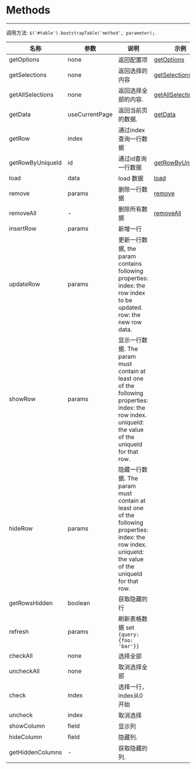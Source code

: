# Methods

---

调用方法: `$('#table').bootstrapTable('method', parameter);`.


|名称|参数|说明|示例|
|--|--|--|--|
|getOptions|none|返回配置项|[getOptions](http://issues.wenzhixin.net.cn/bootstrap-table/#methods/getOptions.html)|
|getSelections|none|返回选择的内容|[getSelections](http://issues.wenzhixin.net.cn/bootstrap-table/#methods/getSelections.html)|
|getAllSelections|none|返回选择全部的内容.|[getAllSelections](http://issues.wenzhixin.net.cn/bootstrap-table/#methods/getAllSelections.html)|
|getData|useCurrentPage|返回当前页的数据.|[getData](http://issues.wenzhixin.net.cn/bootstrap-table/#methods/getData.html)|
|getRow|index|通过index查询一行数据||
|getRowByUniqueId|id|通过id查询一行数据|[getRowByUniqueId](http://issues.wenzhixin.net.cn/bootstrap-table/#methods/getRowByUniqueId.html)|
|load|data|load 数据|[load](http://issues.wenzhixin.net.cn/bootstrap-table/#methods/load.html)|
|remove|params|删除一行数据|[remove](http://issues.wenzhixin.net.cn/bootstrap-table/#methods/remove.html)|
|removeAll|-|删除所有数据|[removeAll](http://issues.wenzhixin.net.cn/bootstrap-table/#methods/removeAll.html)|
|insertRow|params|新增一行||
|updateRow|params|更新一行数据, the param contains following properties: <br>  index: the row index to be updated. <br>row: the new row data.  ||
|showRow|params|显示一行数据. The param must contain at least one of the following properties:  index: the row index.  uniqueId: the value of the uniqueId for that row.||
|hideRow|params|隐藏一行数据. The param must contain at least one of the following properties:  index: the row index.  uniqueId: the value of the uniqueId for that row.||
|getRowsHidden|boolean|获取隐藏的行||
|refresh|params|刷新表格数据 set <code>{query: {foo: 'bar'}}</code>||
|checkAll|none|选择全部||
|uncheckAll|none|取消选择全部||
|check|index|选择一行，index从0开始||
|uncheck|index|取消选择||
|showColumn|field|显示列||
|hideColumn|field|隐藏列.||
|getHiddenColumns|-|获取隐藏的列.||
